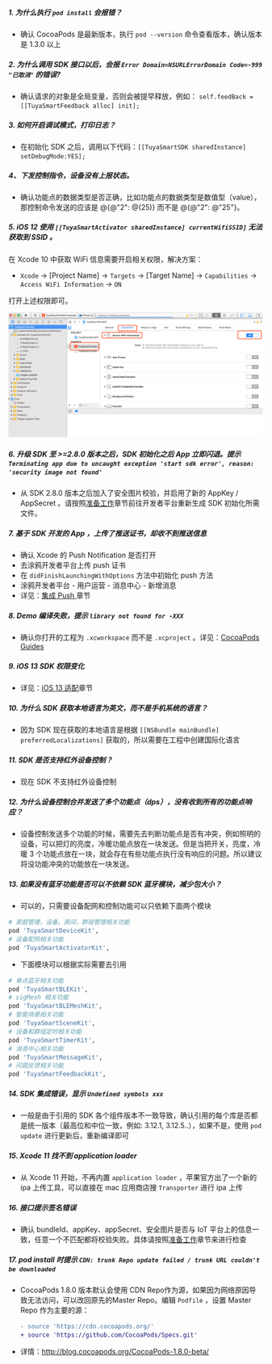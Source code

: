 ##### 1. 为什么执行 `pod install` 会报错？  

- 确认 CocoaPods 是最新版本，执行 `pod --version` 命令查看版本，确认版本是 1.3.0 以上

##### 2. 为什么调用 SDK 接口以后，会报 `Error Domain=NSURLErrorDomain Code=-999 "已取消"` 的错误? 

- 确认请求的对象是全局变量，否则会被提早释放，例如： `self.feedBack = [[TuyaSmartFeedback alloc] init];`

##### 3. 如何开启调试模式，打印日志？

- 在初始化 SDK 之后，调用以下代码：`[[TuyaSmartSDK sharedInstance] setDebugMode:YES];`

##### 4、下发控制指令，设备没有上报状态。  

- 确认功能点的数据类型是否正确，比如功能点的数据类型是数值型（value），那控制命令发送的应该是 @{@"2": @(25)} 而不是 @{@"2": @"25"}。

##### 5. iOS 12 使用 `[[TuyaSmartActivator sharedInstance] currentWifiSSID]` 无法获取到 SSID 。

在 Xcode 10 中获取 WiFi 信息需要开启相关权限，解决方案：

- `Xcode` -> [Project Name] -> `Targets` -> [Target Name] -> `Capabilities` -> `Access WiFi Information` -> `ON`

打开上述权限即可。

![](./images/ios-sdk-wifi-access.png)

##### 6. 升级 SDK 至 >=2.8.0 版本之后，SDK 初始化之后 App 立即闪退。提示 `Terminating app due to uncaught exception 'start sdk error', reason: 'security image not found'`

- 从 SDK 2.8.0 版本之后加入了安全图片校验，并启用了新的 AppKey / AppSecret 。请按照[准备工作](./Preparation.md)章节前往开发者平台重新生成 SDK 初始化所需文件。

##### 7. 基于 SDK 开发的 App ，上传了推送证书，却收不到推送信息

- 确认 Xcode 的 Push Notification 是否打开
- 去涂鸦开发者平台上传 push 证书
- 在  `didFinishLaunchingWithOptions`  方法中初始化 push 方法
- 涂鸦开发者平台 - 用户运营 - 消息中心 - 新增消息
- 详见：[集成 Push ](./Push.md)章节

##### 8. Demo 编译失败，提示 `library not found for -XXX`

- 确认你打开的工程为 `.xcworkspace` 而不是 `.xcproject` 。详见：[CocoaPods Guides](https://guides.cocoapods.org/)


##### 9. iOS 13 SDK 权限变化
- 详见：[iOS 13 适配](./iOSAdaptation.md#ios-13-适配)章节

##### 10. 为什么 SDK 获取本地语言为英文，而不是手机系统的语言？

- 因为 SDK 现在获取的本地语言是根据 `[[NSBundle mainBundle] preferredLocalizations]` 获取的，所以需要在工程中创建国际化语言

##### 11. SDK 是否支持红外设备控制？

- 现在 SDK 不支持红外设备控制

##### 12. 为什么设备控制合并发送了多个功能点（dps），没有收到所有的功能点响应？

- 设备控制发送多个功能的时候，需要先去判断功能点是否有冲突，例如照明的设备，可以把灯的亮度，冷暖功能点放在一块发送。但是当把开关，亮度，冷暖 3 个功能点放在一块，就会存在有些功能点执行没有响应的问题。所以建议将没功能冲突的功能放在一块发送。

##### 13. 如果没有蓝牙功能是否可以不依赖 SDK 蓝牙模块，减少包大小？

- 可以的，只需要设备配网和控制功能可以只依赖下面两个模块

```ruby
# 家庭管理，设备，房间，群组管理相关功能
pod 'TuyaSmartDeviceKit',
# 设备配网相关功能
pod 'TuyaSmartActivatorKit',
```

- 下面模块可以根据实际需要去引用

```ruby
# 单点蓝牙相关功能
pod 'TuyaSmartBLEKit', 
# sigMesh 相关功能
pod 'TuyaSmartBLEMeshKit',
# 智能场景相关功能
pod 'TuyaSmartSceneKit', 
# 设备和群组定时相关功能
pod 'TuyaSmartTimerKit',
# 消息中心相关功能
pod 'TuyaSmartMessageKit',
# 问题反馈相关功能
pod 'TuyaSmartFeedbackKit',
```

##### 14. SDK 集成错误，显示 `Undefined symbols xxx`

* 一般是由于引用的 SDK 各个组件版本不一致导致，确认引用的每个库是否都是统一版本（最高位和中位一致，例如: 3.12.1, 3.12.5..），如果不是，使用 `pod update` 进行更新后，重新编译即可

##### 15. Xcode 11 找不到 application loader

* 从 Xcode 11 开始，不再内置 `application loader` ，苹果官方出了一个新的 ipa 上传工具，可以直接在 mac 应用商店搜 `Transporter` 进行 ipa 上传

##### 16. 接口提示签名错误

* 确认 bundleId、appKey、appSecret、安全图片是否与 IoT 平台上的信息一致，任意一个不匹配都将校验失败。具体请按照[准备工作](./Preparation.md)章节来进行检查

##### 17. pod install 时提示 `CDN: trunk Repo update failed / trunk URL couldn't be downloaded`

- CocoaPods 1.8.0 版本默认会使用 CDN Repo作为源，如果因为网络原因导致无法访问，可以改回原先的Master Repo。编辑 `Podfile` ，设置 Master Repo 作为主要的源：

  ```diff
  - source 'https://cdn.cocoapods.org/'
  + source 'https://github.com/CocoaPods/Specs.git'
  ```

- 详情：http://blog.cocoapods.org/CocoaPods-1.8.0-beta/

